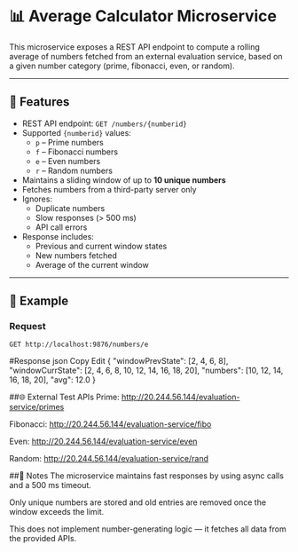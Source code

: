 # 📊 Average Calculator Microservice

This microservice exposes a REST API endpoint to compute a rolling average of numbers fetched from an external evaluation service, based on a given number category (prime, fibonacci, even, or random).

---

## 🚀 Features

- REST API endpoint: `GET /numbers/{numberid}`
- Supported `{numberid}` values:
  - `p` – Prime numbers
  - `f` – Fibonacci numbers
  - `e` – Even numbers
  - `r` – Random numbers
- Maintains a sliding window of up to **10 unique numbers**
- Fetches numbers from a third-party server only
- Ignores:
  - Duplicate numbers
  - Slow responses (> 500 ms)
  - API call errors
- Response includes:
  - Previous and current window states
  - New numbers fetched
  - Average of the current window

---

## 🧪 Example

### Request
```http
GET http://localhost:9876/numbers/e
```
#Response
json
Copy
Edit
{
  "windowPrevState": [2, 4, 6, 8],
  "windowCurrState": [2, 4, 6, 8, 10, 12, 14, 16, 18, 20],
  "numbers": [10, 12, 14, 16, 18, 20],
  "avg": 12.0
}

##🌐 External Test APIs
Prime: http://20.244.56.144/evaluation-service/primes

Fibonacci: http://20.244.56.144/evaluation-service/fibo

Even: http://20.244.56.144/evaluation-service/even

Random: http://20.244.56.144/evaluation-service/rand

##📌 Notes
The microservice maintains fast responses by using async calls and a 500 ms timeout.

Only unique numbers are stored and old entries are removed once the window exceeds the limit.

This does not implement number-generating logic — it fetches all data from the provided APIs.
